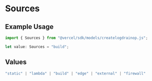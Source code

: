 # Sources

## Example Usage

```typescript
import { Sources } from "@vercel/sdk/models/createlogdrainop.js";

let value: Sources = "build";
```

## Values

```typescript
"static" | "lambda" | "build" | "edge" | "external" | "firewall"
```